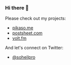 ### Hi there 👋

Please check out my projects:

* [pikaso.me](https://pikaso.me)
* [postsheet.com](https://postsheet.com)
* [volt.fm](https://volt.fm)

And let's connect on Twitter:
* [@soheilpro](https://twitter.com/soheilpro)
